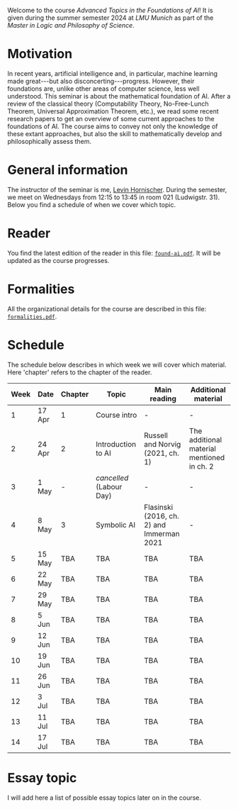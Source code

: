 Welcome to the course _Advanced Topics in the Foundations of AI_! It is given during the summer semester 2024 at _LMU Munich_ as part of the _Master in Logic and Philosophy of Science_. 


# Motivation 

In recent years, artificial intelligence and, in particular, machine learning made great---but also disconcerting---progress. However, their foundations are, unlike other areas of computer science, less well understood. This seminar is about the mathematical foundation of AI. After a review of the classical theory (Computability Theory, No-Free-Lunch Theorem, Universal Approximation Theorem, etc.), we read some recent research papers to get an overview of some current approaches to the foundations of AI. The course aims to convey not only the knowledge of these extant approaches, but also the skill to mathematically develop and philosophically assess them.

# General information

The instructor of the seminar is me, [Levin Hornischer](https://www.mcmp.philosophie.uni-muenchen.de/people/faculty/hornischer_levin/index.html). During the semester, we meet on Wednesdays from 12:15 to 13:45 in room 021 (Ludwigstr. 31). Below you find a schedule of when we cover which topic. 

# Reader

You find the latest edition of the reader in this file: [`found-ai.pdf`](found-ai.pdf). It will be updated as the course progresses.


# Formalities

All the organizational details for the course are described in this file: [`formalities.pdf`](formalities.pdf).


# Schedule

The schedule below describes in which week we will cover which material. Here 'chapter' refers to the chapter of the reader.

Week | Date | Chapter | Topic | Main reading | Additional material
---  | ---  | ---     | ---   | ---          | ---   
 1 | 17 Apr | 1 | Course intro | -  | - 
 2 | 24 Apr | 2 | Introduction to AI | Russell and Norvig (2021, ch. 1) |  The additional material mentioned in ch. 2
 3 | 1 May  | - | _cancelled_ (Labour Day) | - | - 
 4 | 8 May  | 3 | Symbolic AI | Flasinski (2016, ch. 2) and Immerman 2021 | - 
 5 | 15 May | TBA | TBA | TBA | TBA 
 6 | 22 May | TBA | TBA | TBA | TBA 
 7 | 29 May | TBA | TBA | TBA | TBA
 8 | 5 Jun  | TBA | TBA | TBA | TBA 
 9 | 12 Jun | TBA | TBA | TBA | TBA 
10 | 19 Jun | TBA | TBA | TBA | TBA 
11 | 26 Jun | TBA | TBA | TBA | TBA 
12 | 3 Jul  | TBA | TBA | TBA | TBA 
13 | 11 Jul | TBA | TBA | TBA | TBA 
14 | 17 Jul | TBA | TBA | TBA | TBA 


# Essay topic

I will add here a list of possible essay topics later on in the course.
